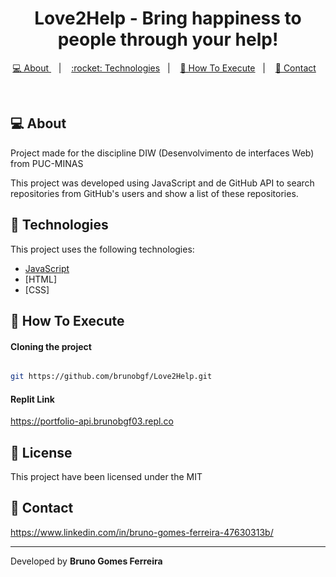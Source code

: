<h1 align="center">Love2Help - Bring happiness to people through your help!</h1>

<p align="center">
  <a href="#-about">💻 About </a>&nbsp;&nbsp;&nbsp;|&nbsp;&nbsp;&nbsp;
    <a href="#rocket-Technologies"> :rocket: Technologies</a>&nbsp;&nbsp;&nbsp;|&nbsp;&nbsp;&nbsp;
  <a href="#-how-to-execute">🔖 How To Execute</a>&nbsp;&nbsp;&nbsp;|&nbsp;&nbsp;&nbsp;
   <a href="#--contact">📮  Contact</a>&nbsp;&nbsp;&nbsp;
</p>

<br>

## 💻 About

<p>Project made for the discipline DIW (Desenvolvimento de interfaces Web) from PUC-MINAS</p>
<p>This project was developed using JavaScript and de GitHub API to search repositories from GitHub's users and show a list of  these repositories. </p>

## :rocket: Technologies

This project uses the following technologies:


- [JavaScript](https://www.javascript.com/)
- [HTML]
- [CSS]


## 🔖 How To Execute

#### Cloning the project
```sh

git https://github.com/brunobgf/Love2Help.git

```
#### Replit Link
https://portfolio-api.brunobgf03.repl.co


## 📝 License

This project have been licensed under the MIT

## 📮  Contact

https://www.linkedin.com/in/bruno-gomes-ferreira-47630313b/

<hr>

Developed by <strong>Bruno Gomes Ferreira </strong>
